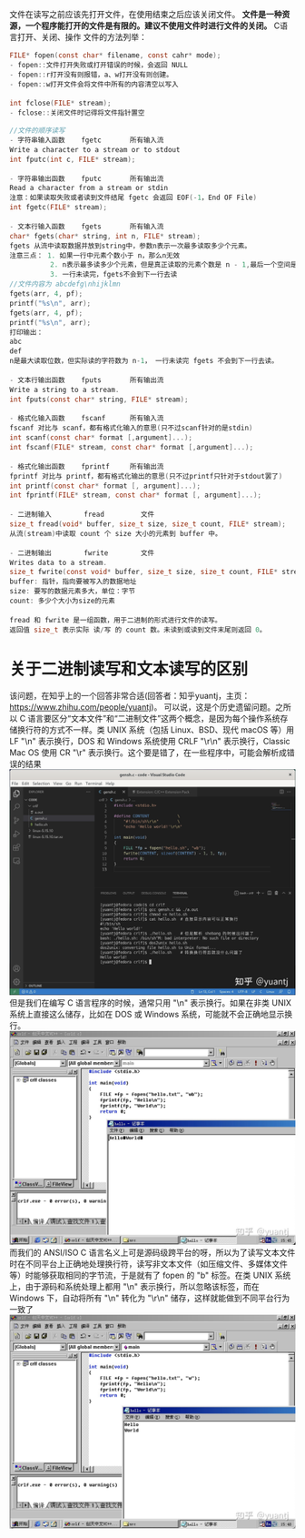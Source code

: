 文件在读写之前应该先打开文件，在使用结束之后应该关闭文件。
**文件是一种资源，一个程序能打开的文件是有限的。建议不使用文件时进行文件的关闭。**
C语言打开、关闭、操作 文件的方法列举：
```c
FILE* fopen(const char* filename, const cahr* mode);
- fopen::文件打开失败或打开错误的时候，会返回 NULL
- fopen::r打开没有则报错，a、w打开没有则创建。
- fopen::w打开文件会将文件中所有的内容清空以写入

int fclose(FILE* stream);
- fclose::关闭文件时记得将文件指针置空
```

```c
//文件的顺序读写    
- 字符串输入函数    fgetc       所有输入流
Write a character to a stream or to stdout
int fputc(int c, FILE* stream);

- 字符串输出函数    fputc       所有输出流
Read a character from a stream or stdin
注意：如果读取失败或者读到文件结尾 fgetc 会返回 EOF(-1，End OF File)
int fgetc(FILE* stream);

- 文本行输入函数    fgets       所有输入流
char* fgets(char* string, int n, FILE* stream);
fgets 从流中读取数据并放到string中，参数n表示一次最多读取多少个元素。
注意三点： 1. 如果一行中元素个数小于 n，那么n无效
          2. n表示最多读多少个元素，但是真正读取的元素个数是 n - 1,最后一个空间是\0
          3. 一行未读完，fgets不会到下一行去读
//文件内容为 abcdefg\nhijklmn
fgets(arr, 4, pf);
printf("%s\n", arr);
fgets(arr, 4, pf);
printf("%s\n", arr);
打印输出：
abc
def
n是最大读取位数，但实际读的字符数为 n-1， 一行未读完 fgets 不会到下一行去读。

- 文本行输出函数    fputs       所有输出流
Write a string to a stream.
int fputs(const char* string, FILE* stream);

- 格式化输入函数    fscanf      所有输入流
fscanf 对比与 scanf，都有格式化输入的意思(只不过scanf针对的是stdin)
int scanf(const char* format [,argument]...);
int fscanf(FILE* stream, const char* format [,argument]...);

- 格式化输出函数    fprintf     所有输出流 
fprintf 对比与 printf，都有格式化输出的意思(只不过printf只针对于stdout罢了)
int printf(const char* format [, argument]...);
int fprintf(FILE* stream, const char* format [, argument]...);

- 二进制输入        fread         文件
size_t fread(void* buffer, size_t size, size_t count, FILE* stream);
从流(stream)中读取 count 个 size 大小的元素到 buffer 中。

- 二进制输出        fwrite        文件
Writes data to a stream.
size_t fwrite(const void* buffer, size_t size, size_t count, FILE* stream);
buffer: 指针，指向要被写入的数据地址
size: 要写的数据元素多大，单位：字节
count: 多少个大小为size的元素

fread 和 fwrite 是一组函数，用于二进制的形式进行文件的读写。
返回值 size_t 表示实际 读/写 的 count 数。未读到或读到文件末尾则返回 0。
```

# 关于二进制读写和文本读写的区别
该问题，在知乎上的一个回答非常合适(回答者：知乎yuantj，主页：https://www.zhihu.com/people/yuantj)。
可以说，这是个历史遗留问题。之所以 C 语言要区分“文本文件”和“二进制文件”这两个概念，是因为每个操作系统存储换行符的方式不一样。类 UNIX 系统（包括 Linux、BSD、现代 macOS 等）用 LF "\n" 表示换行，DOS 和 Windows 系统使用 CRLF "\r\n" 表示换行，Classic Mac OS 使用 CR "\r" 表示换行。这个要是错了，在一些程序中，可能会解析成错误的结果
![](../image/FileRWbyC/FileRWbyC01.jpg)
但是我们在编写 C 语言程序的时候，通常只用 "\n" 表示换行。如果在非类 UNIX 系统上直接这么储存，比如在 DOS 或 Windows 系统，可能就不会正确地显示换行。
![](../image/FileRWbyC/FileRWbyC02.jpg)
而我们的 ANSI/ISO C 语言名义上可是源码级跨平台的呀，所以为了读写文本文件时在不同平台上正确地处理换行符，读写非文本文件（如压缩文件、多媒体文件等）时能够获取相同的字节流，于是就有了 fopen 的 "b" 标签。在类 UNIX 系统上，由于源码和系统处理上都用 "\n" 表示换行，所以忽略该标签，而在 Windows 下，自动将所有 "\n" 转化为 "\r\n" 储存，这样就能做到不同平台行为一致了
![](../image/FileRWbyC/FileRWbyC03.jpg)